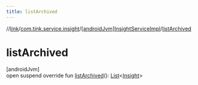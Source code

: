 ```yaml
---
title: listArchived
---
```

//[link](../../../index.html)/[com.tink.service.insight](../index.html)/[[androidJvm]InsightServiceImpl](index.html)/[listArchived](list-archived.html)



# listArchived



[androidJvm]\
open suspend override fun [listArchived](list-archived.html)(): [List](https://kotlinlang.org/api/latest/jvm/stdlib/kotlin.collections/-list/index.html)&lt;[Insight](../../com.tink.model.insights/[android-jvm]-insight/index.html)&gt;




